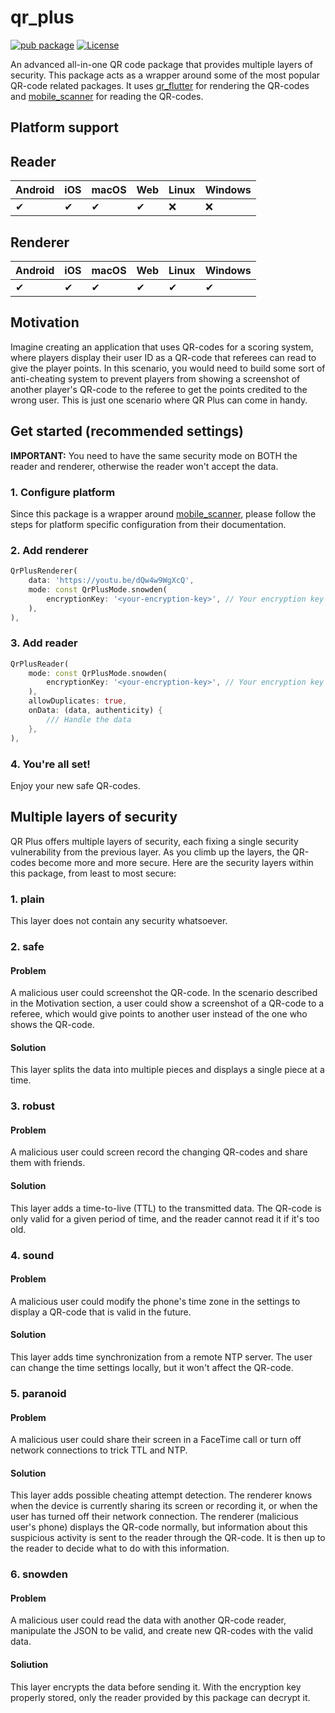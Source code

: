 # qr_plus

[![pub package](https://img.shields.io/pub/v/qr_plus.svg)](https://pub.dev/packages/qr_plus)
[![License](https://img.shields.io/badge/License-BSD%203--Clause-blue.svg)](https://opensource.org/licenses/BSD-3-Clause)

An advanced all-in-one QR code package that provides multiple layers of security. This package acts as a wrapper around some of the most popular QR-code related packages. It uses
[qr_flutter](https://pub.dev/packages/qr_flutter) for rendering the QR-codes and [mobile_scanner](https://pub.dev/packages/mobile_scanner) for reading the QR-codes.

## Platform support
## Reader
| Android | iOS | macOS | Web | Linux | Windows |
|---------|-----|-------|-----|-------|---------|
| ✔       | ✔   | ✔     | ✔   | :x:   | :x:     |

## Renderer
| Android | iOS | macOS | Web | Linux | Windows |
|---------|-----|-------|-----|-------|---------|
| ✔       | ✔   | ✔     | ✔   | ✔     | ✔       |

## Motivation
Imagine creating an application that uses QR-codes for a scoring system, where players display their user ID as a QR-code that referees can read to give the player points. In this scenario, you would need to build some sort of anti-cheating system to prevent players from showing a screenshot of another player's QR-code to the referee to get the points credited to the wrong user. This is just one scenario where QR Plus can come in handy.

## Get started (recommended settings)
**IMPORTANT:** You need to have the same security mode on BOTH the reader and renderer, otherwise the reader won't accept the data.

### 1. Configure platform
Since this package is a wrapper around [mobile_scanner](https://pub.dev/packages/mobile_scanner), please follow the steps for platform specific configuration from their documentation.
### 2. Add renderer
```dart
QrPlusRenderer(
    data: 'https://youtu.be/dQw4w9WgXcQ',
    mode: const QrPlusMode.snowden(
        encryptionKey: '<your-encryption-key>', // Your encryption key from .env. See https://pub.dev/packages/flutter_dotenv
    ),
),
```
### 3. Add reader
```dart
QrPlusReader(
    mode: const QrPlusMode.snowden(
        encryptionKey: '<your-encryption-key>', // Your encryption key from .env. See https://pub.dev/packages/flutter_dotenv
    ),
    allowDuplicates: true,
    onData: (data, authenticity) {
        /// Handle the data
    },
),
```

### 4. You're all set!
Enjoy your new safe QR-codes.

## Multiple layers of security
QR Plus offers multiple layers of security, each fixing a single security vulnerability from the previous layer. As you climb up the layers, the QR-codes become more and more secure. Here are the security layers within this package, from least to most secure:
### 1. plain
This layer does not contain any security whatsoever.

### 2. safe
#### Problem
A malicious user could screenshot the QR-code. In the scenario described in the Motivation section, a user could show a screenshot of a QR-code to a referee, which would give points to another user instead of the one who shows the QR-code.

#### Solution
This layer splits the data into multiple pieces and displays a single piece at a time.

### 3. robust
#### Problem
A malicious user could screen record the changing QR-codes and share them with friends.

#### Solution
This layer adds a time-to-live (TTL) to the transmitted data. The QR-code is only valid for a given period of time, and the reader cannot read it if it's too old.

### 4. sound
#### Problem
A malicious user could modify the phone's time zone in the settings to display a QR-code that is valid in the future.

#### Solution
This layer adds time synchronization from a remote NTP server. The user can change the time settings locally, but it won't affect the QR-code.

### 5. paranoid
#### Problem
A malicious user could share their screen in a FaceTime call or turn off network connections to trick TTL and NTP.

#### Solution
This layer adds possible cheating attempt detection. The renderer knows when the device is currently sharing its screen or recording it, or when the user has turned off their network connection. The renderer (malicious user's phone) displays the QR-code normally, but information about this suspicious activity is sent to the reader through the QR-code. It is then up to the reader to decide what to do with this information.

### 6. snowden
#### Problem
A malicious user could read the data with another QR-code reader, manipulate the JSON to be valid, and create new QR-codes with the valid data.

#### Soliution
This layer encrypts the data before sending it. With the encryption key properly stored, only the reader provided by this package can decrypt it.




